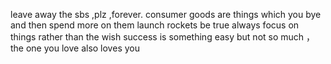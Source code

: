 leave away the sbs ,plz ,forever.
consumer goods are  things which you bye and then spend more on them
 launch rockets 
be true always focus on things rather than the wish
 success is  something easy but not so much ，the one you love also loves you

